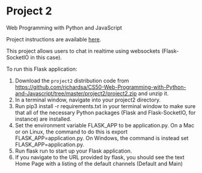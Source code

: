 # Project 2

Web Programming with Python and JavaScript

Project instructions are available [here](https://github.com/richardsa/CS50-Web-Programming-with-Python-and-Javascript/tree/master/project2).

This project allows users to chat in realtime using websockets (Flask-SocketIO in this case).

To run this Flask application:

1. Download the <code class="highlighter-rouge">project2</code> distribution code from https://github.com/richardsa/CS50-Web-Programming-with-Python-and-Javascript/tree/master/project2/project2.zip and unzip it.
2. In a terminal window, navigate into your project2 directory.
3. Run pip3 install -r requirements.txt in your terminal window to make sure that all of the necessary Python packages (Flask and Flask-SocketIO, for instance) are installed.
4. Set the environment variable FLASK_APP to be application.py. On a Mac or on Linux, the command to do this is export FLASK_APP=application.py. On Windows, the command is instead set FLASK_APP=application.py.
5. Run flask run to start up your Flask application.
6. If you navigate to the URL provided by flask, you should see the text Home Page with a listing of the default channels (Default and Main)

